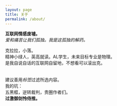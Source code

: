 ```yaml
---
layout: page
title: 关于
permalink: /about/
---
```



**互联网情感废墟。**<br>
*爱和痛苦让我们孤独。我是这孤独的解药。*

克拉拉，小落。<br>
精神小绿人，英高就读。AL学生，未来目标专业是物理。<br>
是我自说自话的互联网自留地，不想看可以滚出克。<br><br><br>
建议善用*标签*过滤所选内容。<br>
我的坑：<br>五黑框，逆转裁判，贵圈作者们。<br>
**过激御剑怜侍推。**

